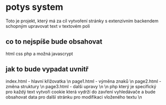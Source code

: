 # potys system
Toto je projekt, který má za cíl vytvoření stránky s extenzivním backendem schopným upravovat text v textovém poli

## co to nejspíše bude obsahovat
html css php a možná javascrypt

## jak to bude vypadat uvnitř

  index.html - hlavní křižovatka                                                                                                                                 \n
  page1.html - výměna znaků                                                                                                                                      \n
  page2.html - změna struktury                                                                                                                                   \n
  page3.html - dalši upravy                                                                                                                                      \n
                                                                                                                                                                 \n
php který je specifický pro každý text vytvoři cookie která vydrží do zavření vyhledávače a bude obsahovat data pro další stránku pro modifikaci vloženého textu \n

